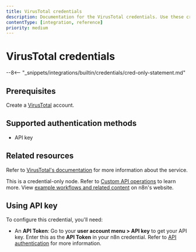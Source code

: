 ```yaml
---
title: VirusTotal credentials
description: Documentation for the VirusTotal credentials. Use these credentials to authenticate VirusTotal in n8n, a workflow automation platform.
contentType: [integration, reference]
priority: medium
---
```


# VirusTotal credentials

--8<-- "_snippets/integrations/builtin/credentials/cred-only-statement.md"

## Prerequisites

Create a [VirusTotal](https://www.virustotal.com) account.

## Supported authentication methods

- API key

## Related resources

Refer to [VirusTotal's documentation](https://docs.virustotal.com/reference/overview) for more information about the service.

This is a credential-only node. Refer to [Custom API operations](/integrations/custom-operations.md) to learn more. View [example workflows and related content](https://n8n.io/integrations/virustotal/) on n8n's website.


## Using API key

To configure this credential, you'll need:

- An **API Token**: Go to your **user account menu > API key** to get your API key. Enter this as the **API Token** in your n8n credential. Refer to [API authentication](https://docs.virustotal.com/reference/authentication) for more information.
